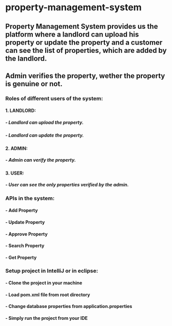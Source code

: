 # property-management-system

## Property Management System provides us the platform where a landlord can upload his property or update the property and a customer can see the list of properties, which are added by the landlord.
## Admin verifies the property, wether the property is genuine or not.

### Roles of different users of the system:

#### 1. LANDLORD:
##### - Landlord can upload the property.
##### - Landlord can update the property.

#### 2. ADMIN:
##### - Admin can verify the property.

#### 3. USER:
##### - User can see the only properties verified by the admin.


### APIs in the system:
#### - Add Property
#### - Update Property
#### - Approve Property
#### - Search Property
#### - Get Property

### Setup project in IntelliJ or in eclipse:
#### - Clone the project in your machine 
#### - Load pom.xml file from root directory
#### - Change database properties from application.properties
#### - Simply run the project from your IDE
